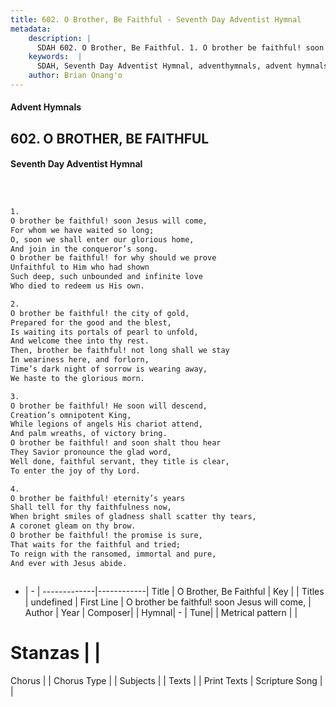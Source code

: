 ```yaml
---
title: 602. O Brother, Be Faithful - Seventh Day Adventist Hymnal
metadata:
    description: |
      SDAH 602. O Brother, Be Faithful. 1. O brother be faithful! soon Jesus will come, For whom we have waited so long; O, soon we shall enter our glorious home, And join in the conqueror’s song. O brother be faithful! for why should we prove Unfaithful to Him who had shown Such deep, such unbounded and infinite love Who died to redeem us His own.
    keywords:  |
      SDAH, Seventh Day Adventist Hymnal, adventhymnals, advent hymnals, O Brother, Be Faithful, O brother be faithful! soon Jesus will come, 
    author: Brian Onang'o
---
```


#### Advent Hymnals
## 602. O BROTHER, BE FAITHFUL
#### Seventh Day Adventist Hymnal

```txt



1.
O brother be faithful! soon Jesus will come,
For whom we have waited so long;
O, soon we shall enter our glorious home,
And join in the conqueror’s song.
O brother be faithful! for why should we prove
Unfaithful to Him who had shown
Such deep, such unbounded and infinite love
Who died to redeem us His own.

2.
O brother be faithful! the city of gold,
Prepared for the good and the blest,
Is waiting its portals of pearl to unfold,
And welcome thee into thy rest.
Then, brother be faithful! not long shall we stay
In weariness here, and forlorn,
Time’s dark night of sorrow is wearing away,
We haste to the glorious morn.

3.
O brother be faithful! He soon will descend,
Creation’s omnipotent King,
While legions of angels His chariot attend,
And palm wreaths, of victory bring.
O brother be faithful! and soon shalt thou hear
They Savior pronounce the glad word,
Well done, faithful servant, they title is clear,
To enter the joy of thy Lord.

4.
O brother be faithful! eternity’s years
Shall tell for thy faithfulness now,
When bright smiles of gladness shall scatter thy tears,
A coronet gleam on thy brow.
O brother be faithful! the promise is sure,
That waits for the faithful and tried;
To reign with the ransomed, immortal and pure,
And ever with Jesus abide.



```

- |   -  |
-------------|------------|
Title | O Brother, Be Faithful |
Key |  |
Titles | undefined |
First Line | O brother be faithful! soon Jesus will come, |
Author | 
Year | 
Composer|  |
Hymnal|  - |
Tune|  |
Metrical pattern | |
# Stanzas |  |
Chorus |  |
Chorus Type |  |
Subjects |  |
Texts |  |
Print Texts | 
Scripture Song |  |
  
